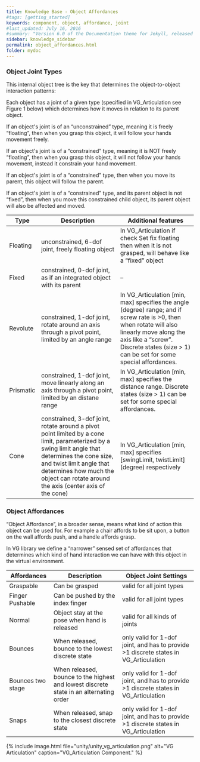 ```yaml
---
title: Knowledge Base - Object Affordances
#tags: [getting_started]
keywords: component, object, affordance, joint
#last_updated: July 16, 2016
#summary: "Version 6.0 of the Documentation theme for Jekyll, released July 4, 2016, implements relative links so you can view the files offline or on any server without configuring urls and baseurls. Additionally, you can store pages in subdirectories. Templates for alerts and images are available."
sidebar: knowledge_sidebar
permalink: object_affordances.html
folder: mydoc
---
```


### Object Joint Types

This internal object tree is the key that determines the object-to-object interaction patterns:

Each object has a joint of a given type (specified in VG_Articulation see Figure 1 below) which determines how it moves in relation to its parent object.

If an object's joint is of an “unconstrained” type, meaning it is freely “floating”, then when you grasp this object, it will follow your hands movement freely.

If an object's joint is of a “constrained” type, meaning it is NOT freely “floating”, then when you grasp this object, it will not follow your hands movement, instead it constrain your hand movement.

If an object's joint is of a “constrained” type, then when you move its parent, this object will follow the parent.

If an object's joint is of a “constrained” type, and its parent object is not “fixed”, then when you move this constrained child object, its parent object will also be affected and moved.


| Type | Description | Additional features |
|-------|--------|---------|
| Floating | unconstrained, 6-dof joint, freely floating object | In VG_Articulation if check Set fix floating then when it is not grasped, will behave like a “fixed” object |
| Fixed | constrained, 0-dof joint, as if an integrated object with its parent | – |
| Revolute | constrained, 1-dof joint, rotate around an axis through a pivot point, limited by an angle range | In VG_Articulation [min, max] specifies the angle (degree) range; and if screw rate is >0, then when rotate will also linearly move along the axis like a “screw”. Discrete states (size > 1) can be set for some special affordances. | 
| Prismatic | constrained, 1-dof joint, move linearly along an axis through a pivot point, limited by an distane range | In VG_Articulation [min, max] specifies the distance range. Discrete states (size > 1) can be set for some special affordances. | 
| Cone | constrained, 3-dof joint, rotate around a pivot point limited by a cone limit, parameterized by a swing limit angle that determines the cone size, and twist limit angle that determines how much the object can rotate around the axis (center axis of the cone) | In VG_Articulation [min, max] specifies [swingLimit, twistLimit] (degree) respectively | 

### Object Affordances

“Object Affordance”, in a broader sense, means what kind of action this object can be used for. For example a chair affords to be sit upon, a button on the wall affords push, and a handle affords grasp.

In VG library we define a “narrower” sensed set of affordances that determines which kind of hand interaction we can have with this object in the virtual environment. 

| Affordances | Description | Object Joint Settings |
|-------|--------|---------|
| Graspable | Can be grasped | valid for all joint types | 
| Finger Pushable | Can be pushed by the index finger | valid for all joint types | 
| Normal | Object stay at the pose when hand is released  | valid for all kinds of joints | 
| Bounces | When released, bounce to the lowest discrete state | only valid for 1-dof joint, and has to provide >1 discrete states in VG_Articulation | 
| Bounces two stage | When released, bounce to the highest and lowest discrete state in an alternating order | only valid for 1-dof joint, and has to provide >1 discrete states in VG_Articulation | 
| Snaps | When released, snap to the closest discrete state | only valid for 1-dof joint, and has to provide >1 discrete states in VG_Articulation | 



{% include image.html file="unity/unity_vg_articulation.png" alt="VG Articulation" caption="VG_Articulation Component." %}

